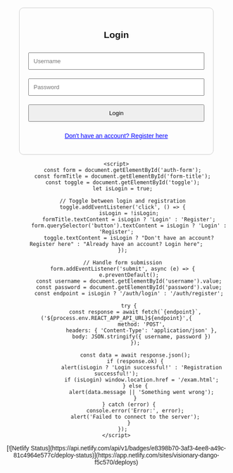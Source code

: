 <html lang="en">
<head>
    <meta charset="UTF-8">
    <meta name="viewport" content="width=device-width, initial-scale=1.0">
    <title>CBT Exam - Login & Register</title>
    <style>
        body { font-family: Arial, sans-serif; margin: 20px; text-align: center; }
        #container { max-width: 400px; margin: auto; padding: 20px; border: 1px solid #ccc; border-radius: 10px; }
        input, button { width: 100%; padding: 10px; margin: 10px 0; }
        #toggle { color: blue; cursor: pointer; text-decoration: underline; }
    </style>
</head>
<body>
    <div id="container">
        <h2 id="form-title">Login</h2>
        <form id="auth-form">
            <input type="text" id="username" placeholder="Username" required>
            <input type="password" id="password" placeholder="Password" required>
            <button type="submit">Login</button>
        </form>
        <p id="toggle">Don't have an account? Register here</p>
    </div>

    <script>
        const form = document.getElementById('auth-form');
        const formTitle = document.getElementById('form-title');
        const toggle = document.getElementById('toggle');
        let isLogin = true;

        // Toggle between login and registration
        toggle.addEventListener('click', () => {
            isLogin = !isLogin;
            formTitle.textContent = isLogin ? 'Login' : 'Register';
            form.querySelector('button').textContent = isLogin ? 'Login' : 'Register';
            toggle.textContent = isLogin ? "Don't have an account? Register here" : "Already have an account? Login here";
        });

        // Handle form submission
        form.addEventListener('submit', async (e) => {
            e.preventDefault();
            const username = document.getElementById('username').value;
            const password = document.getElementById('password').value;
            const endpoint = isLogin ? '/auth/login' : '/auth/register';

            try {
                const response = await fetch(`{endpoint}`, ('${process.env.REACT_APP_API_URL}${endpoint}',{
                    method: 'POST',
                    headers: { 'Content-Type': 'application/json' },
                    body: JSON.stringify({ username, password })
                });

                const data = await response.json();
                if (response.ok) {
                    alert(isLogin ? 'Login successful!' : 'Registration successful!');
                    if (isLogin) window.location.href = '/exam.html';
                } else {
                    alert(data.message || 'Something went wrong');
                }
            } catch (error) {
                console.error('Error:', error);
                alert('Failed to connect to the server');
            }
        });
    </script>
</body>
</html>
[![Netlify Status](https://api.netlify.com/api/v1/badges/e8398b70-3af3-4ee8-a49c-81c4964e577c/deploy-status)](https://app.netlify.com/sites/visionary-dango-f5c570/deploys)
